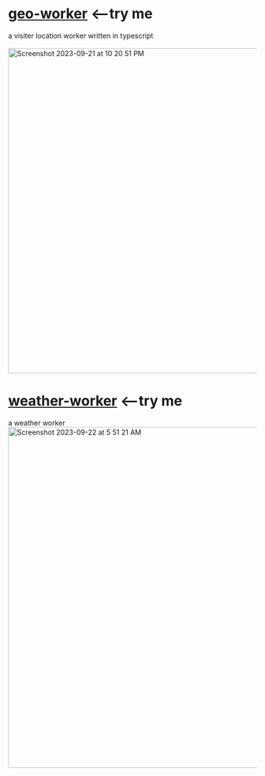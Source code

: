 # <a href="https://r2.jessejesse.workers.dev">geo-worker</a> <--try me<br>
a visiter location worker written in typescript<br><br>
<img width="658" alt="Screenshot 2023-09-21 at 10 20 51 PM" src="https://github.com/sudo-self/Geo-worker/assets/119916323/eb28a11d-8a60-4390-bfc7-2338ffb2efd1">
# <a href="https://sunshine.jessejesse.workers.dev">weather-worker</a> <--try me<br>
a weather worker<br>
<img width="690" alt="Screenshot 2023-09-22 at 5 51 21 AM" src="https://github.com/sudo-self/Geolation-Worker/assets/119916323/04707b42-bfa5-437e-9bd0-73ad48a22c94">
